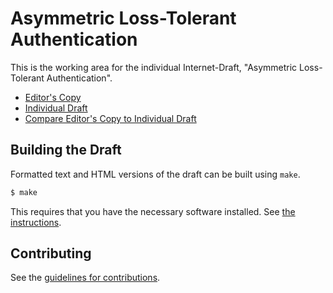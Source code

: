 # Asymmetric Loss-Tolerant Authentication

This is the working area for the individual Internet-Draft, "Asymmetric Loss-Tolerant Authentication".

* [Editor's Copy](https://squarooticus.github.io/alta/#go.draft-krose-alta.html)
* [Individual Draft](https://tools.ietf.org/html/draft-krose-alta)
* [Compare Editor's Copy to Individual Draft](https://squarooticus.github.io/alta/#go.draft-krose-alta.diff)

## Building the Draft

Formatted text and HTML versions of the draft can be built using `make`.

```sh
$ make
```

This requires that you have the necessary software installed.  See
[the instructions](https://github.com/martinthomson/i-d-template/blob/master/doc/SETUP.md).


## Contributing

See the
[guidelines for contributions](https://github.com/squarooticus/alta/blob/master/CONTRIBUTING.md).

